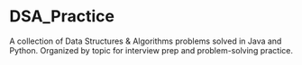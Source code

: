 # DSA_Practice
A collection of Data Structures &amp; Algorithms problems solved in Java and Python. Organized by topic for interview prep and problem-solving practice.

